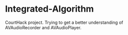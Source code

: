 # Integrated-Algorithm

CourtHack project. Trying to get a better understanding of AVAudioRecorder and AVAudioPlayer.
